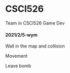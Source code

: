 # CSCI526
Team in CSCI526 Game Dev



#### 2021/2/5-wym

Wall in the map and collision

Movement

Leave bomb



